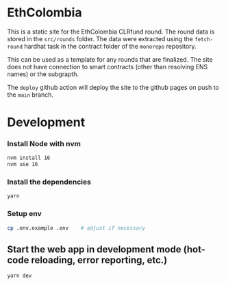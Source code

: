 # EthColombia

This is a static site for the EthColombia CLRfund round.  The round data is stored in the `src/rounds` folder.  The data were extracted using the `fetch-round` hardhat task in the contract folder of the `monorepo` repository.

This can be used as a template for any rounds that are finalized. The site does not have connection to smart contracts (other than resolving ENS names) or the subgrapth.

The `deploy` github action will deploy the site to the github pages on push to the `main` branch.

# Development

### Install Node with nvm

```sh
nvm install 16
nvm use 16
```

### Install the dependencies

```sh
yarn
```

### Setup env

```sh
cp .env.example .env    # adjust if necessary
```

## Start the web app in development mode (hot-code reloading, error reporting, etc.)

```sh
yarn dev
```

